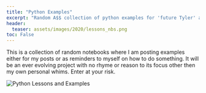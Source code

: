 ```yaml
---
title: "Python Examples"
excerpt: "Random A$$ collection of python examples for 'future Tyler' and posts"
header:
  teaser: assets/images/2020/lessons_nbs.png
toc: False
---
```


This is a collection of random notebooks where I am posting examples either for my posts or as reminders to myself on how to do something. It will be an ever evolving project with no rhyme or reason to its focus other then my own personal whims. Enter at your risk.

![Python Lessons and Examples](https://github.com/tyleracorn/lessons)
